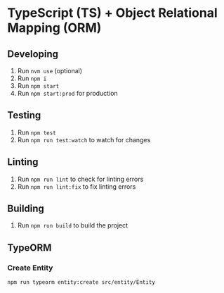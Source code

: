 # TypeScript (TS) + Object Relational Mapping (ORM)

## Developing

1. Run `nvm use` (optional)
2. Run `npm i`
3. Run `npm start`
4. Run `npm start:prod` for production

## Testing

1. Run `npm test`
2. Run `npm run test:watch` to watch for changes

## Linting

1. Run `npm run lint` to check for linting errors
2. Run `npm run lint:fix` to fix linting errors

## Building

1. Run `npm run build` to build the project

## TypeORM

### Create Entity

```bash
npm run typeorm entity:create src/entity/Entity
```
